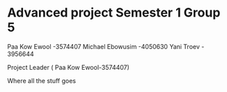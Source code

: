 # Advanced project Semester 1 Group 5
Paa Kow Ewool -3574407
Michael Ebowusim -4050630
Yani Troev - 3956644
 
 
 Project Leader
 ( Paa Kow Ewool-3574407)



Where all the stuff goes